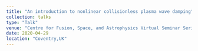```yaml
---
title: "An introduction to nonlinear collisionless plasma wave damping"
collection: talks
type: "Talk"
venue: "Centre for Fusion, Space, and Astrophysics Virtual Seminar Series"
date: 2020-04-29
location: "Coventry,UK"
---
```

